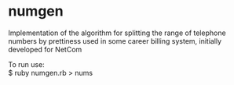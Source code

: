 # numgen
Implementation of the algorithm for splitting the range of telephone numbers by prettiness used in some career billing system, initially developed for NetCom

To run use:  
    $ ruby numgen.rb > nums

